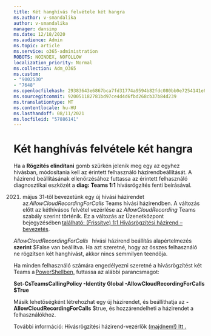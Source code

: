 ```yaml
---
title: Két hanghívás felvétele két hangra
ms.author: v-smandalika
author: v-smandalika
manager: dansimp
ms.date: 12/18/2020
ms.audience: Admin
ms.topic: article
ms.service: o365-administration
ROBOTS: NOINDEX, NOFOLLOW
localization_priority: Normal
ms.collection: Adm_O365
ms.custom:
- "9002530"
- "7648"
ms.openlocfilehash: 29383643e6867bca7fd31774a9594b82fdc080bb0e7254141e8c883ad861075e
ms.sourcegitcommit: 920051182781bd97ce4d4d6fbd268cb37b84d239
ms.translationtype: MT
ms.contentlocale: hu-HU
ms.lasthandoff: 08/11/2021
ms.locfileid: "57886141"
---
```

# <a name="11-call-recording"></a>Két hanghívás felvétele két hangra

Ha a **Rögzítés elindítani** gomb szürkén jelenik meg egy az egyhez hívásban, módosítania kell az érintett felhasználó házirendbeállítását. A házirend beállításának ellenőrzésához futtassa az érintett felhasználó diagnosztikai eszközét a **diag: Teams 1:1** hívásrögzítés fenti beírásával.     

2021. május 31-től bevezetünk egy új hívási házirendet az *AllowCloudRecordingForCalls* Teams hívási házirendben. A változás előtt az kéthívásos felvétel vezérlése az *AllowCloudRecording* Teams szabály szerint történik. Ez a változás az Üzenetközpont bejegyzésében [található: (Frissítve) 1:1 Hívásrögzítési házirend – bevezetés](https://portal.microsoft.com/Adminportal/Home?ref=MessageCenter/:/messages/MC238796).  

*AllowCloudRecordingForCalls*   hívási házirend beállítás alapértelmezés **szerint** $False van beállítva. Ha azt szeretné, hogy az összes felhasználó ne rögzítsen két hanghívást, akkor nincs semmilyen teendőja.  

Ha minden felhasználó számára engedélyezni szeretné a hívásrögzítést két Teams a [PowerShellben,](https://docs.microsoft.com/microsoftteams/teams-powershell-install) futtassa az alábbi parancsmagot: 

**Set-CsTeamsCallingPolicy -Identity Global -AllowCloudRecordingForCalls $True** 

Másik lehetőségként létrehozhat egy új házirendet, és beállíthatja az  **-AllowCloudRecordingForCalls** $true, és hozzárendelheti a házirendet a felhasználókhoz. 

További információ: Hívásrögzítési házirend-vezérlők [(majdnem!) Itt .](https://techcommunity.microsoft.com/t5/microsoft-teams-support/1-1-call-recording-policy-controls-are-almost-here/ba-p/2217668)
